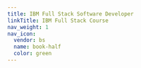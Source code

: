 ```yaml
---
title: IBM Full Stack Software Developer
linkTitle: IBM Full Stack Course
nav_weight: 1
nav_icon:
  vendor: bs
  name: book-half
  color: green
---
```


